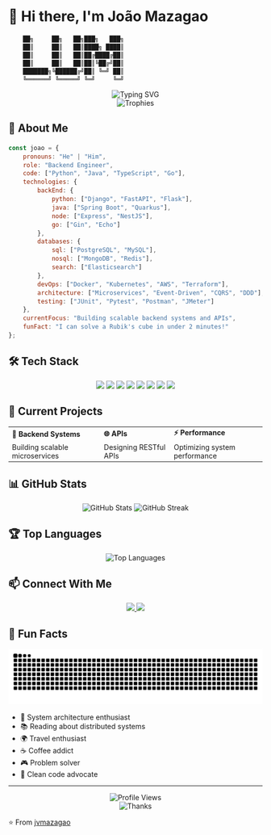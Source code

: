 # 👋 Hi there, I'm João Mazagao

```ascii
    ██╗     ██╗   ██╗███╗   ███╗
    ██║     ██║   ██║████╗ ████║
    ██║     ██║   ██║██╔████╔██║
    ██║     ██║   ██║██║╚██╔╝██║
    ███████╗╚██████╔╝██║ ╚═╝ ██║
    ╚══════╝ ╚═════╝ ╚═╝     ╚═╝
```

<div align="center">
  <img src="https://readme-typing-svg.herokuapp.com?font=Fira+Code&weight=500&size=40&pause=1000&color=2E8B57&center=true&vCenter=true&width=600&height=100&lines=Backend+Engineer;API+Architect;System+Designer" alt="Typing SVG" />
</div>

<div align="center">
  <img src="https://github-profile-trophy.vercel.app/?username=jvmazagao&theme=radical&no-frame=true&no-bg=true&margin-w=4&row=1" alt="Trophies" />
</div>

## 🚀 About Me

```javascript
const joao = {
    pronouns: "He" | "Him",
    role: "Backend Engineer",
    code: ["Python", "Java", "TypeScript", "Go"],
    technologies: {
        backEnd: {
            python: ["Django", "FastAPI", "Flask"],
            java: ["Spring Boot", "Quarkus"],
            node: ["Express", "NestJS"],
            go: ["Gin", "Echo"]
        },
        databases: {
            sql: ["PostgreSQL", "MySQL"],
            nosql: ["MongoDB", "Redis"],
            search: ["Elasticsearch"]
        },
        devOps: ["Docker", "Kubernetes", "AWS", "Terraform"],
        architecture: ["Microservices", "Event-Driven", "CQRS", "DDD"],
        testing: ["JUnit", "Pytest", "Postman", "JMeter"]
    },
    currentFocus: "Building scalable backend systems and APIs",
    funFact: "I can solve a Rubik's cube in under 2 minutes!"
};
```

## 🛠️ Tech Stack

<div align="center">
  <img src="https://img.shields.io/badge/Python-3776AB?style=for-the-badge&logo=python&logoColor=white" />
  <img src="https://img.shields.io/badge/Java-ED8B00?style=for-the-badge&logo=java&logoColor=white" />
  <img src="https://img.shields.io/badge/TypeScript-007ACC?style=for-the-badge&logo=typescript&logoColor=white" />
  <img src="https://img.shields.io/badge/Go-00ADD8?style=for-the-badge&logo=go&logoColor=white" />
  <img src="https://img.shields.io/badge/PostgreSQL-316192?style=for-the-badge&logo=postgresql&logoColor=white" />
  <img src="https://img.shields.io/badge/Docker-2496ED?style=for-the-badge&logo=docker&logoColor=white" />
  <img src="https://img.shields.io/badge/Kubernetes-326CE5?style=for-the-badge&logo=kubernetes&logoColor=white" />
  <img src="https://img.shields.io/badge/AWS-232F3E?style=for-the-badge&logo=amazon-aws&logoColor=white" />
</div>

## 🌟 Current Projects

<div align="center">
  <table>
    <tr>
      <td><b>🔧 Backend Systems</b></td>
      <td><b>🌐 APIs</b></td>
      <td><b>⚡ Performance</b></td>
    </tr>
    <tr>
      <td>Building scalable microservices</td>
      <td>Designing RESTful APIs</td>
      <td>Optimizing system performance</td>
    </tr>
  </table>
</div>

## 📊 GitHub Stats

<div align="center">
  <img src="https://github-readme-stats.vercel.app/api?username=jvmazagao&show_icons=true&theme=radical" alt="GitHub Stats" />
  <img src="https://github-readme-streak-stats.herokuapp.com/?user=jvmazagao&theme=radical" alt="GitHub Streak" />
</div>

## 🏆 Top Languages

<div align="center">
  <img src="https://github-readme-stats.vercel.app/api/top-langs/?username=jvmazagao&layout=compact&theme=radical" alt="Top Languages" />
</div>

## 📫 Connect With Me

<div align="center">
  <a href="https://linkedin.com/in/jvmazagao">
    <img src="https://img.shields.io/badge/LinkedIn-0077B5?style=for-the-badge&logo=linkedin&logoColor=white" />
  </a>
  <a href="mailto:jvmazagao+github@gmail.com">
    <img src="https://img.shields.io/badge/Gmail-D14836?style=for-the-badge&logo=gmail&logoColor=white" />
  </a>
</div>

## 🌱 Fun Facts

<div align="center">
  <img src="https://github.com/jvmazagao/jvmazagao/blob/output/github-contribution-grid-snake-dark.svg" alt="Snake Game" />
</div>

- 🎯 System architecture enthusiast
- 📚 Reading about distributed systems
- 🌍 Travel enthusiast
- ☕ Coffee addict
- 🎮 Problem solver
- 🎨 Clean code advocate

---

<div align="center">
  <img src="https://komarev.com/ghpvc/?username=jvmazagao&style=flat-square&color=blue" alt="Profile Views" />
  <br>
  <img src="https://img.shields.io/badge/Thanks%20for%20visiting-!-1f425f.svg" alt="Thanks" />
</div>

⭐️ From [jvmazagao](https://github.com/jvmazagao)
